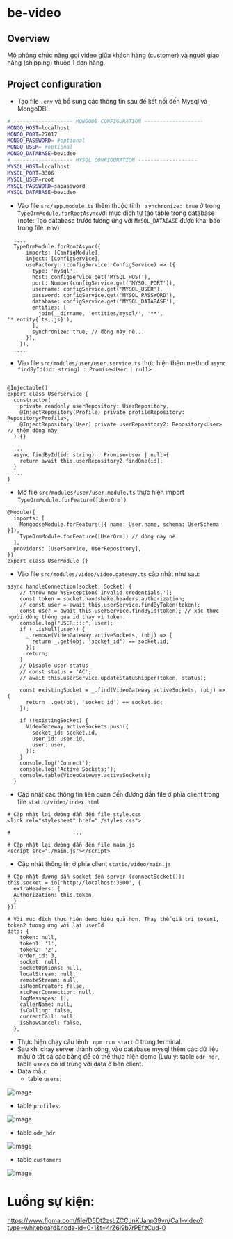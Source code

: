 # be-video

## Overview
Mô phỏng chức năng gọi video giữa khách hàng (customer) và người giao hàng (shipping) thuộc 1 đơn hàng.

## Project configuration
  - Tạo file ```.env``` và bổ sung các thông tin sau để kết nối đến Mysql và MongoDB:
```bash
# ------------------- MONGODB CONFIGURATION -------------------
MONGO_HOST=localhost
MONGO_PORT=27017
MONGO_PASSWORD= #optional
MONGO_USER= #optional
MONGO_DATABASE=bevideo
# ------------------- MYSQL CONFIGURATION -------------------
MYSQL_HOST=localhost
MYSQL_PORT=3306
MYSQL_USER=root
MYSQL_PASSWORD=sapassword
MYSQL_DATABASE=bevideo
```
  - Vào file ```src/app.module.ts``` thêm thuộc tính ``` synchronize: true``` ở trong ```TypeOrmModule.forRootAsync```với mục đích tự tạo table trong database (note: Tạo database trước tương ứng với ```MYSQL_DATABASE``` được khai báo trong file .env)
```
  ....
  TypeOrmModule.forRootAsync({
      imports: [ConfigModule],
      inject: [ConfigService],
      useFactory: (configService: ConfigService) => ({
        type: 'mysql',
        host: configService.get('MYSQL_HOST'),
        port: Number(configService.get('MYSQL_PORT')),
        username: configService.get('MYSQL_USER'),
        password: configService.get('MYSQL_PASSWORD'),
        database: configService.get('MYSQL_DATABASE'),
        entities: [
          join(__dirname, 'entities/mysql/', '**', '*.entity{.ts,.js}'),
        ],
        synchronize: true, // dòng này nè...
      }),
    }),
  ....
```
  - Vào file ```src/modules/user/user.service.ts``` thực hiện thêm method ```async findById(id: string) : Promise<User | null>```
```
  
@Injectable()
export class UserService {
  constructor(
    private readonly userRepository: UserRepository,
    @InjectRepository(Profile) private profileRepository: Repository<Profile>,
    @InjectRepository(User) private userRepository2: Repository<User> // thêm dòng này
  ) {}

  ...
  async findById(id: string) : Promise<User | null>{
    return await this.userRepository2.findOne(id);
  }
  ...
}
```
  - Mở file ```src/modules/user/user.module.ts``` thực hiện import ```TypeOrmModule.forFeature([UserOrm])```
```
@Module({
  imports: [
    MongooseModule.forFeature([{ name: User.name, schema: UserSchema }]),
    TypeOrmModule.forFeature([UserOrm]) // dòng này nè
  ],
  providers: [UserService, UserRepository],
})
export class UserModule {}
```
  - Vào file ```src/modules/video/video.gateway.ts``` cập nhật như sau:
```
async handleConnection(socket: Socket) {
    // throw new WsException('Invalid credentials.');
    const token = socket.handshake.headers.authorization;
    // const user = await this.userService.findByToken(token);
    const user = await this.userService.findById(token); // xác thực người dùng thông qua id thay vì token.
    console.log("USER::::", user);
    if (_.isNull(user)) {
      _.remove(VideoGateway.activeSockets, (obj) => {
        return _.get(obj, 'socket_id') == socket.id;
      });
      return;
    }
    // Disable user status
    // const status = 'AC';
    // await this.userService.updateStatuShipper(token, status);

    const existingSocket = _.find(VideoGateway.activeSockets, (obj) => {
      return _.get(obj, 'socket_id') == socket.id;
    });

    if (!existingSocket) {
      VideoGateway.activeSockets.push({
        socket_id: socket.id,
        user_id: user.id,
        user: user,
      });
    }
    console.log('Connect');
    console.log('Active Sockets:');
    console.table(VideoGateway.activeSockets);
  }
```
  - Cập nhật các thông tin liên quan đến đường dẫn file ở phía client trong file ```static/video/index.html```
```
# Cập nhật lại đường dẫn đến file style.css
<link rel="stylesheet" href="./styles.css">

#                    ...

# Cập nhật lại đường dẫn đến file main.js
<script src="./main.js"></script>

```
  - Cập nhật thông tin ở phía client ```static/video/main.js```
```
# Cập nhật đường dẫn socket đến server (connectSocket()):
this.socket = io('http://localhost:3000', {
  extraHeaders: {
  Authorization: this.token,
  }
});
```

```
# Với mục đích thực hiện demo hiệu quả hơn. Thay thế giá trị token1, token2 tương ứng với lại userId
data: {
    token: null,
    token1: '1',
    token2: '2',
    order_id: 3,
    socket: null,
    socketOptions: null,
    localStream: null,
    remoteStream: null,
    isRoomCreator: false,
    rtcPeerConnection: null,
    logMessages: [],
    callerName: null,
    isCalling: false,
    currentCall: null,
    isShowCancel: false,
  },
```
- Thực hiện chạy câu lệnh ``` npm run start``` ở trong terminal.
- Sau khi chạy server thành công, vào database mysql thêm các dữ liệu mẫu ở tất cả các bảng để có thể thực hiện demo (Lưu ý: table ```odr_hdr```, table ```users``` có id trùng với data ở bên client.
- Data mẫu:
  + table ```users```:
  
![image](https://github.com/clemence128/be-video/assets/86718789/f8231d4d-6ee5-403c-b44f-e6a0bb7016dd)


  + table ```profiles```:
    
![image](https://github.com/clemence128/be-video/assets/86718789/b4c42949-6eed-489f-b771-ffb3090be4bb)

  + table ```odr_hdr```
    
![image](https://github.com/clemence128/be-video/assets/86718789/526da0b9-f7fb-4ba0-9bbd-8e5354445c5f)

  + table ```customers```
    
![image](https://github.com/clemence128/be-video/assets/86718789/e22c76dd-65ed-4b68-bcc7-a11d2c9c6779)



# Luồng sự kiện:
https://www.figma.com/file/D5Dt2zsLZCCJnKJanp39vn/Call-video?type=whiteboard&node-id=0-1&t=4rZ6l9b7rPEfzCud-0
        
